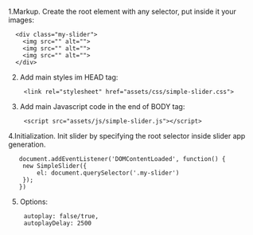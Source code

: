 1.Markup. Create the root element with any selector, put inside it your images:

      <div class="my-slider">
        <img src="" alt="">
        <img src="" alt="">
        <img src="" alt="">
      </div> 
      
2. Add main styles im HEAD tag:
       
        <link rel="stylesheet" href="assets/css/simple-slider.css">

3. Add main Javascript code in the end of BODY tag:
      
        <script src="assets/js/simple-slider.js"></script>
  
4.Initialization. Init slider by specifying the root selector inside slider app generation.
  
       document.addEventListener('DOMContentLoaded', function() {
        new SimpleSlider({
            el: document.querySelector('.my-slider')
        });
       })

5. Options:     

                
        autoplay: false/true,                    
        autoplayDelay: 2500
